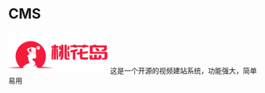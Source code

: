 # CMS

<img src="https://raw.githubusercontent.com/TaohuadaoTech/CMS/main/logo.png" alt="项目 Logo" width="200" >
这是一个开源的视频建站系统，功能强大，简单易用
